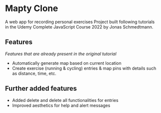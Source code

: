 # Mapty Clone

A web app for recording personal exercises 
Project built following tutorials in the Udemy Complete JavaScript Course 2022 by Jonas Schmedtmann.

## Features
_Features that are already present in the original tutorial_
- Automatically generate map based on current location
- Create exercise (running & cycling) entries & map pins with details such as distance, time, etc.

## Further added features
- Added delete and delete all functionalities for entries
- Improved aesthetics for help and alert messages
